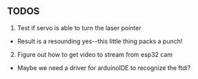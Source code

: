 ## TODOS

1. Test if servo is able to turn the laser pointer

- Result is a resounding yes--this little thing packs a punch!

2. Figure out how to get video to stream from esp32 cam

- Maybe we need a driver for arduinoIDE to recognize the ftdi?